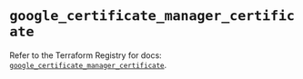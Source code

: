 # `google_certificate_manager_certificate`

Refer to the Terraform Registry for docs: [`google_certificate_manager_certificate`](https://registry.terraform.io/providers/hashicorp/google/6.21.0/docs/resources/certificate_manager_certificate).

